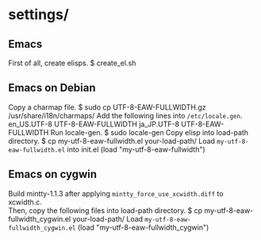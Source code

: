 # settings/
## Emacs
First of all, create elisps.
    $ create_el.sh
## Emacs on Debian
Copy a charmap file.
    $ sudo cp UTF-8-EAW-FULLWIDTH.gz /usr/share/i18n/charmaps/
Add the following lines into `/etc/locale.gen`.
    en_US.UTF-8 UTF-8-EAW-FULLWIDTH
    ja_JP.UTF-8 UTF-8-EAW-FULLWIDTH
Run locale-gen.
    $ sudo locale-gen
Copy elisp into load-path directory.
    $ cp my-utf-8-eaw-fullwidth.el your-load-path/
Load `my-utf-8-eaw-fullwidth.el` into init.el
    (load "my-utf-8-eaw-fullwidth")
## Emacs on cygwin
Build  mintty-1.1.3 after applying `mintty_force_use_xcwidth.diff` to xcwidth.c.  
Then, copy the following files into load-path directory.
    $ cp my-utf-8-eaw-fullwidth_cygwin.el your-load-path/
Load `my-utf-8-eaw-fullwidth_cygwin.el`
    (load "my-utf-8-eaw-fullwidth_cygwin")